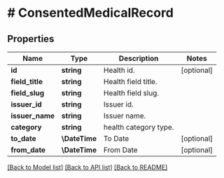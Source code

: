# # ConsentedMedicalRecord

## Properties

Name | Type | Description | Notes
------------ | ------------- | ------------- | -------------
**id** | **string** | Health id. | [optional]
**field_title** | **string** | Health field title. |
**field_slug** | **string** | Health field slug. |
**issuer_id** | **string** | Issuer id. |
**issuer_name** | **string** | Issuer name. |
**category** | **string** | health category type. |
**to_date** | **\DateTime** | To Date | [optional]
**from_date** | **\DateTime** | From Date | [optional]

[[Back to Model list]](../../README.md#models) [[Back to API list]](../../README.md#endpoints) [[Back to README]](../../README.md)
